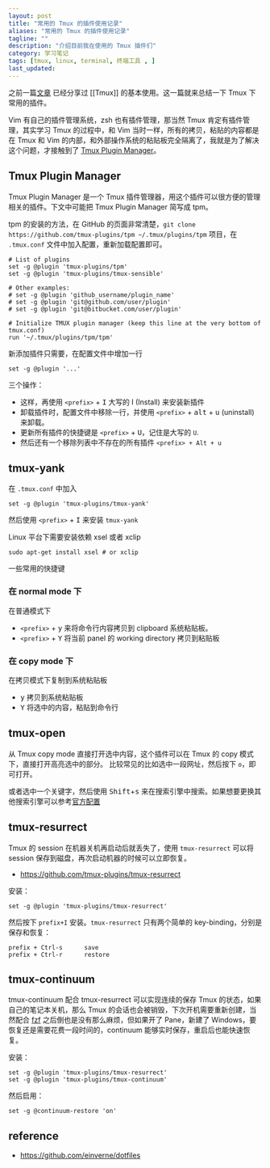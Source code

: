 ```yaml
---
layout: post
title: "常用的 Tmux 的插件使用记录"
aliases: "常用的 Tmux 的插件使用记录"
tagline: ""
description: "介绍目前我在使用的 Tmux 插件们"
category: 学习笔记
tags: [tmux, linux, terminal, 终端工具 , ]
last_updated:
---
```


之前一篇[文章](/post/2017/07/tmux-introduction.html) 已经分享过 [[Tmux]] 的基本使用。这一篇就来总结一下 Tmux 下常用的插件。

Vim 有自己的插件管理系统，zsh 也有插件管理，那当然 Tmux 肯定有插件管理，其实学习 Tmux 的过程中，和 Vim 当时一样，所有的拷贝，粘贴的内容都是在 Tmux 和 Vim 的内部，和外部操作系统的粘贴板完全隔离了，我就是为了解决这个问题，才接触到了 [Tmux Plugin Manager](https://github.com/tmux-plugins/tpm)。


## Tmux Plugin Manager
Tmux Plugin Manager 是一个 Tmux 插件管理器，用这个插件可以很方便的管理相关的插件。下文中可能把 Tmux Plugin Manager 简写成 tpm。

tpm 的安装的方法，在 GitHub 的页面非常清楚，`git clone https://github.com/tmux-plugins/tpm ~/.tmux/plugins/tpm` 项目，在 `.tmux.conf` 文件中加入配置，重新加载配置即可。

    # List of plugins
    set -g @plugin 'tmux-plugins/tpm'
    set -g @plugin 'tmux-plugins/tmux-sensible'

    # Other examples:
    # set -g @plugin 'github_username/plugin_name'
    # set -g @plugin 'git@github.com/user/plugin'
    # set -g @plugin 'git@bitbucket.com/user/plugin'

    # Initialize TMUX plugin manager (keep this line at the very bottom of tmux.conf)
    run '~/.tmux/plugins/tpm/tpm'

新添加插件只需要，在配置文件中增加一行

    set -g @plugin '...'

三个操作：

- 这样，再使用 `<prefix>` + <kbd>I</kbd> 大写的 I (Install) 来安装新插件
- 卸载插件时，配置文件中移除一行，并使用 `<prefix>` + <kbd>alt</kbd> + <kbd>u</kbd> (uninstall) 来卸载。
- 更新所有插件的快捷键是 `<prefix>` + <kbd>U</kbd>，记住是大写的 `U`.
- 然后还有一个移除列表中不存在的所有插件 `<prefix> + Alt + u`

## tmux-yank

在 `.tmux.conf` 中加入

    set -g @plugin 'tmux-plugins/tmux-yank'

然后使用 `<prefix>` + <kbd>I</kbd> 来安装 `tmux-yank`

Linux 平台下需要安装依赖 xsel 或者 xclip

    sudo apt-get install xsel # or xclip

一些常用的快捷键

### 在 normal mode 下
在普通模式下

- `<prefix>` + <kbd>y</kbd> 来将命令行内容拷贝到 clipboard 系统粘贴板。
- `<prefix>` + <kbd>Y</kbd> 将当前 panel 的 working directory 拷贝到粘贴板

### 在 copy mode 下
在拷贝模式下复制到系统粘贴板

- <kbd>y</kbd> 拷贝到系统粘贴板
- <kbd>Y</kbd> 将选中的内容，粘贴到命令行

## tmux-open
从 Tmux copy mode 直接打开选中内容，这个插件可以在 Tmux 的 copy 模式下，直接打开高亮选中的部分。
比较常见的比如选中一段网址，然后按下 `o`，即可打开。

或者选中一个关键字，然后使用 <kbd>Shift</kbd>+<kbd>s</kbd> 来在搜索引擎中搜索。如果想要更换其他搜索引擎可以参考[官方配置](https://github.com/tmux-plugins/tmux-open)

## tmux-resurrect
Tmux 的 session 在机器关机再启动后就丢失了，使用 `tmux-resurrect` 可以将 session 保存到磁盘，再次启动机器的时候可以立即恢复。

- <https://github.com/tmux-plugins/tmux-resurrect>

安装：

	set -g @plugin 'tmux-plugins/tmux-resurrect'

然后按下 `prefix+I` 安装。`tmux-resurrect` 只有两个简单的 key-binding，分别是保存和恢复：

	prefix + Ctrl-s      save
	prefix + Ctrl-r      restore

## tmux-continuum
tmux-continuum 配合 tmux-resurrect 可以实现连续的保存 Tmux 的状态，如果自己的笔记本关机，那么 Tmux 的会话也会被销毁，下次开机需要重新创建，当然配合 [fzf](/post/2019/08/fzf-usage.html) 之后倒也是没有那么麻烦，但如果开了 Pane，新建了 Windows，要恢复还是需要花费一段时间的，continuum 能够实时保存，重启后也能快速恢复。

安装：

	set -g @plugin 'tmux-plugins/tmux-resurrect'
	set -g @plugin 'tmux-plugins/tmux-continuum'

然后启用：

	set -g @continuum-restore 'on'

## reference

- <https://github.com/einverne/dotfiles>
